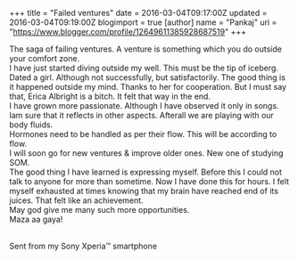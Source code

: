 +++
title = "Failed ventures"
date = 2016-03-04T09:17:00Z
updated = 2016-03-04T09:19:00Z
blogimport = true 
[author]
	name = "Pankaj"
	uri = "https://www.blogger.com/profile/12649611385928687519"
+++

<p dir="ltr">The saga of failing ventures. A venture is something which you do outside your comfort zone.<br> I have just started diving outside my well. This must be the tip of iceberg. <br> Dated a girl. Although not successfully, but satisfactorily. The good thing is it happened outside my mind. Thanks to her for cooperation. But I must say that, Erica Albright is a bitch. It felt that way in the end.<br> I have grown more passionate. Although I have observed it only in songs. Iam sure that it reflects in other aspects. Afterall we are playing with our body fluids. <br> Hormones need to be handled as per their flow. This will be according to flow.<br> I will soon go for new ventures &amp; improve older ones. New one of studying SOM.<br> The good thing I have learned is expressing myself. Before this I could not talk to anyone for more than sometime. Now I have done this for hours. I felt myself exhausted at times knowing that my brain have reached end of its juices. That felt like an achievement. <br> May god give me many such more opportunities. <br> Maza aa gaya!<br><br></p> <p dir="ltr">Sent from my Sony Xperia&#8482; smartphone</p> 

